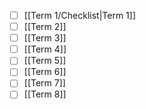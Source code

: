 - [ ] [[Term 1/Checklist|Term 1]]
- [ ] [[Term 2]]
- [ ] [[Term 3]]
- [ ] [[Term 4]]
- [ ] [[Term 5]]
- [ ] [[Term 6]]
- [ ] [[Term 7]]
- [ ] [[Term 8]]
